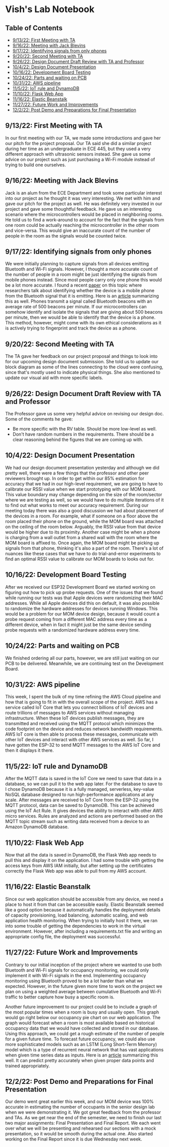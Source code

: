 # Vish's Lab Notebook

## Table of Contents

- [9/13/22: First Meeting with TA](README.md#9/13/22:-First-Meeting-with-TA)
- [9/16/22: Meeting with Jack Blevins](README.md#9/16/22:-Meeting-with-Jack-Blevins)
- [9/17/22: Identifying signals from only phones](README.md#9/17/22:-Identifying-signals-from-only-phones)
- [9/20/22: Second Meeting with TA](README.md#9/20/22:-Second-Meeting-with-TA)
- [9/26/22: Design Document Draft Review with TA and Professor](README.md#9/26/22:-Design-Document-Draft-Review-with-TA-and-Professor)
- [10/4/22: Design Document Presentation](README.md#10/4/22:-Design-Document-Presentation)
- [10/16/22: Development Board Testing](README.md#10/16/22:-Development-Board-Testing)
- [10/24/22: Parts and waiting on PCB](README.md#10/24/22:-Parts-and-waiting-on-PCB)
- [10/31/22: AWS pipeline](README.md#10/31/22:-AWS-pipeline)
- [11/5/22: IoT rule and DynamoDB](README.md#11/5/22:-IoT-rule-and-DynamoDB)
- [11/10/22: Flask Web App](README.md#11/10/22:-Flask-Web-App)
- [11/16/22: Elastic Beanstalk](README.md#11/16/22:-Elastic-Beanstalk)
- [11/27/22: Future Work and Improvements](README.md#11/27/22:-Future-Work-and-Improvements)
- [12/2/22: Post Demo and Preparations for Final Presentation](README.md#12/2/22:-Post-Demo-and-Preparations-for-Final-Presentation)



## 9/13/22: First Meeting with TA
In our first meeting with our TA, we made some introductions and gave her our pitch for the project proposal. Our TA said she did a similar project during her time as an undergraduate in ECE 445, but they used a very different approach with ultrasonic sensors instead. She gave us some advice on our project such as just purchasing a Wi-Fi module instead of trying to build one ourselves.

## 9/16/22: Meeting with Jack Blevins
Jack is an alum from the ECE Department and took some particular interest into our project as he thought it was very interesting. We met with him and gave our pitch for the project as well. He was definitely very invested in our project and gave some thoughtful feedback. He gave us an interesting scenario where the microcontrollers would be placed in neighboring rooms. He told us to find a work-around to account for the fact that the signals from one room could be actually reaching the microcontroller in the other room and vice-versa. This would give an inaccurate count of the number of people in the room as the signals would be counted twice.

## 9/17/22: Identifying signals from only phones
We were initially planning to capture signals from all devices emitting Bluetooth and Wi-Fi signals. However, I thought a more accurate count of the number of people in a room might be just identifying the signals from mobile phones instead. Since most people carry only one phone this would be a lot more accurate. I found a recent [paper](https://cseweb.ucsd.edu/~schulman/docs/oakland22-bletracking.pdf) on this topic where researchers talk about identifying whether the device is a mobile phone from the Bluetooth signal that it is emitting. Here is an [article](https://threatpost.com/bluetooth-signals-track-smartphones/179937/) summarizing this as well. Phones transmit a signal called Bluetooth beacons with an average rate of 500 beacons per minute. If our microcontrollers can somehow identify and isolate the signals that are giving about 500 beacons per minute, then we would be able to identify that the device is a phone. This method, however, might come with its own ethical considerations as it is actively trying to fingerprint and track the device as a phone.

## 9/20/22: Second Meeting with TA
The TA gave her feedback on our project proposal and things to look into for our upcoming design document submission. She told us to update our block diagram as some of the lines connecting to the cloud were confusing, since that's mostly used to indicate physical things. She also mentioned to update our visual aid with more specific labels.

## 9/26/22: Design Document Draft Review with TA and Professor
The Professor gave us some very helpful advice on revising our design doc. Some of the comments he gave:
- Be more specific with the RV table. Should be more low-level as well.
- Don't have random numbers in the requirements. There should be a clear reasoning behind the figures that we are coming up with. 

## 10/4/22: Design Document Presentation
We had our design document presentation yesterday and although we did pretty well, there were a few things that the professor and other peer reviewers brought up. In order to get within our 85% estimation for accuracy that we had in our high-level requirement, we are going to have to calibrate our RSSI value when we start prototyping with our MOM board. This value boundary may change depending on the size of the room/sector where we are testing as well, so we would have to do multiple iterations of it to find out what works to meet our accuracy requirement. During our meeting today there was also a good discussion we had about placement of the devices in a room. For example, what if someone on a floor above the room placed their phone on the ground, while the MOM board was attached on the ceiling of the room below. Arguably, the RSSI value from that device would be higher due to its proximity. Another case might be when a phone is charging from a wall outlet from a shared wall with the room where the MOM board is affixed to. Once again, the MOM board might be picking up signals from that phone, thinking it's also a part of the room. There's a lot of nuances like these cases that we have to do trial-and-error experiments to find an optimal RSSI value to calibrate our MOM boards to looks out for.

## 10/16/22: Development Board Testing
After we received our ESP32 Development Board we started working on figuring out how to pick up probe requests. One of the issues that we found while running our tests was that Apple devices were randomizing their MAC addresses. While all Apple devices did this on default, it was also possible to randomize the hardware addresses for devices running Windows. This would be a problem for our MOM device design, because it would count a probe request coming from a different MAC address every time as a different device, when in fact it might just be the same device sending probe requests with a randomized hardware address every time.

## 10/24/22: Parts and waiting on PCB
We finished ordering all our parts, however, we are still just waiting on our PCB to be delivered. Meanwhile, we are continuing test on the Development Board.

## 10/31/22: AWS pipeline
This week, I spent the bulk of my time refining the AWS Cloud pipeline and how that is going to fit in with the overall scope of the project. AWS has a service called IoT Core that lets you connect billions of IoT devices and route trillions of messages to AWS services without managing infrastructure. When these IoT devices publish messages, they are transmitted and received using the MQTT protocol which minimizes the code footprint on the device and reduces network bandwidth requirements. AWS IoT core is then able to process these messages, communicate with other IoT devices and interact with other AWS services as well. So far, I have gotten the ESP-32 to send MQTT messages to the AWS IoT Core and then it displays it there.

## 11/5/22: IoT rule and DynamoDB
After the MQTT data is saved in the IoT Core we need to save that data in a database, so we can pull it to the web app later. For the database to save to I chose DynamoDB because it is a fully managed, serverless, key-value NoSQL database designed to run high-performance applications at any scale. After messages are received to IoT Core from the ESP-32 using the MQTT protocol, data can be saved to DynamoDB. This can be achieved using the IoT Act Rule. It gives devices the ability to interact with other AWS micro services. Rules are analyzed and actions are performed based on the MQTT topic stream such as writing data received from a device to an Amazon DynamoDB database. 

## 11/10/22: Flask Web App
Now that all the data is saved in DynamoDB, the Flask Web app needs to pull this and display it on the application. I had some trouble with getting the access keys from AWS IAM initially, but after setting up the certificates correctly the Flask Web app was able to pull from my AWS account.

## 11/16/22: Elastic Beanstalk
Since our web application should be accessible from any device, we need a place to host it from that can be accessible easily. Elastic Beanstalk seemed like a good option because it automatically handles the deployment details of capacity provisioning, load balancing, automatic scaling, and web application health monitoring. When trying to initially host it there, we ran into some trouble of getting the dependencies to work in the virtual environment. However, after including a requirements.txt file and writing an appropriate config file, the deployment was successful.

## 11/27/22: Future Work and Improvements
Contrary to our initial inception of the project where we wanted to use both Bluetooth and Wi-Fi signals for occupancy monitoring, we could only implement it with Wi-Fi signals in the end. Implementing occupancy monitoring using Bluetooth proved to be a lot harder than what we expected. However, in the future given more time to work on the project we plan on using a weighted average between cumulative Bluetooth and Wi-Fi traffic to better capture how busy a specific room is. 

Another future improvement to our project could be to include a graph of the most popular times when a room is busy and usually open. This graph would go right below our occupancy pie chart on our web application. The graph would forecast when a room is most available based on historical occupancy data that we would have collected and stored in our database. Using this approach, we could get a rough estimate of the number of people for a given future time. To forecast future occupancy, we could also use more sophisticated models such as an LSTM (Long Short-Term Memory) model which is a type of recurrent neural network that has vast applications when given time series data as inputs. Here is an [article](https://machinelearningmastery.com/how-to-develop-lstm-models-for-time-series-forecasting/) summarizing this well. It can predict pretty accurately when given proper data points and trained appropriately.

## 12/2/22: Post Demo and Preparations for Final Presentation
Our demo went great earlier this week, and our MOM device was 100% accurate in estimating the number of occupants in the senior design lab when we were demonstrating it. We got great feedback from the professor and TAs. As we get near the end of the semester, we need to finish our last two major assignments: Final Presentation and Final Report. We each went over what we will be presenting and rehearsed our sections with a mock presentation, so it would be smooth during the actual one. Also started working on the Final Report since it is due Wednesday next week.
